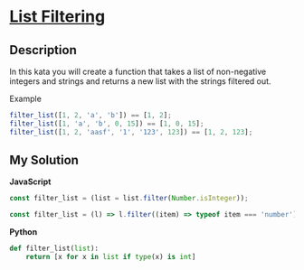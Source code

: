 # [List Filtering](https://www.codewars.com/kata/53dbd5315a3c69eed20002dd)

## Description

In this kata you will create a function that takes a list of non-negative integers and strings and returns a new list with the strings filtered out.

Example

```js
filter_list([1, 2, 'a', 'b']) == [1, 2];
filter_list([1, 'a', 'b', 0, 15]) == [1, 0, 15];
filter_list([1, 2, 'aasf', '1', '123', 123]) == [1, 2, 123];
```

## My Solution

**JavaScript**

```js
const filter_list = (list = list.filter(Number.isInteger));
```

```js
const filter_list = (l) => l.filter((item) => typeof item === 'number');
```

**Python**

```py
def filter_list(list):
    return [x for x in list if type(x) is int]
```
